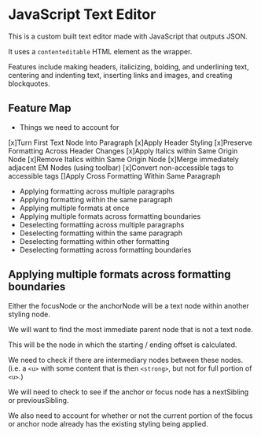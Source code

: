 # JavaScript Text Editor

This is a custom built text editor made with JavaScript that outputs JSON.

It uses a `contenteditable` HTML element as the wrapper.

Features include making headers, italicizing, bolding, and underlining text, centering and indenting text, inserting links and images, and creating blockquotes.

## Feature Map

- Things we need to account for

[x]Turn First Text Node Into Paragraph
[x]Apply Header Styling
[x]Preserve Formatting Across Header Changes
[x]Apply Italics within Same Origin Node
[x]Remove Italics within Same Origin Node
[x]Merge immediately adjacent EM Nodes (using toolbar)
[x]Convert non-accessible tags to accessible tags
[]Apply Cross Formatting Within Same Paragraph

- Applying formatting across multiple paragraphs
- Applying formatting within the same paragraph
- Applying multiple formats at once
- Applying multiple formats across formatting boundaries
- Deselecting formatting across multiple paragraphs
- Deselecting formatting within the same paragraph
- Deselecting formatting within other formatting
- Deselecting formatting across formatting boundaries

## Applying multiple formats across formatting boundaries

Either the focusNode or the anchorNode will be a text node within another
styling node.

We will want to find the most immediate parent node that is not a text node.

This will be the node in which the starting / ending offset is calculated.

We need to check if there are intermediary nodes between these nodes. (i.e. a `<u>` with some content that is then `<strong>`, but not for full portion of `<u>`.)

We will need to check to see if the anchor or focus node has a nextSibling or previousSibling.

We also need to account for whether or not the current portion of the focus or anchor node already has the existing styling being applied.
